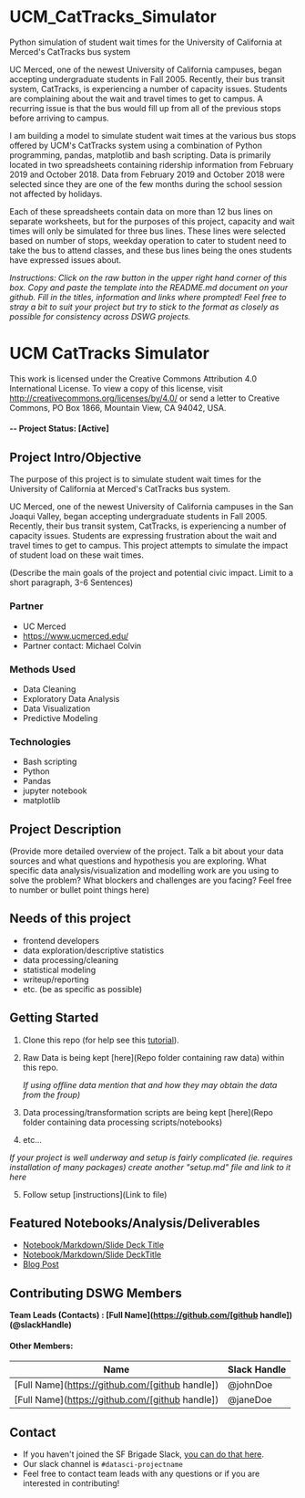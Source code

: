 # UCM_CatTracks_Simulator

Python simulation of student wait times for the University of California at Merced's CatTracks bus system

UC Merced, one of the newest University of California campuses, began accepting undergraduate students in Fall 2005. Recently, their bus transit system, CatTracks, is experiencing a number of capacity issues. Students are complaining about the wait and travel times to get to campus. A recurring issue is that the bus would fill up from all of the previous stops before arriving to campus.

I am building a model to simulate student wait times at the various bus stops offered by UCM's CatTracks system using a combination of Python programming, pandas, matplotlib and bash scripting. Data is primarily located in two spreadsheets containing ridership information from February 2019 and October 2018. Data from February 2019 and October 2018 were selected since they are one of the few months during the school session not affected by holidays. 

Each of these spreadsheets contain data on more than 12 bus lines on separate worksheets, but for the purposes of this project, capacity and wait times will only be simulated for three bus lines. These lines were selected based on number of stops, weekday operation to cater to student need to take the bus to attend classes, and these bus lines being the ones students have expressed issues about.

*Instructions: Click on the raw button in the upper right hand corner of this box.  Copy and paste the template into the README.md document on your github.  Fill in the titles, information and links where prompted! Feel free to stray a bit to suit your project but try to stick to the format as closely as possible for consistency across DSWG projects.*

# UCM CatTracks Simulator
This work is licensed under the Creative Commons Attribution 4.0 International License.
To view a copy of this license, visit http://creativecommons.org/licenses/by/4.0/ or
send a letter to Creative Commons, PO Box 1866, Mountain View, CA 94042, USA.  

#### -- Project Status: [Active]

## Project Intro/Objective
The purpose of this project is to simulate student wait times for the University of California at Merced's CatTracks bus system.

UC Merced, one of the newest University of California campuses in the San Joaqui Valley, began accepting undergraduate students in Fall 2005. Recently, their bus transit system, CatTracks, is experiencing a number of capacity issues. Students are expressing frustration about the wait and travel times to get to campus. This project attempts to simulate the impact of student load on these wait times.

(Describe the main goals of the project and potential civic impact. Limit to a short paragraph, 3-6 Sentences)

### Partner
* UC Merced
* https://www.ucmerced.edu/
* Partner contact: Michael Colvin

### Methods Used
* Data Cleaning
* Exploratory Data Analysis
* Data Visualization
* Predictive Modeling

### Technologies
* Bash scripting
* Python
* Pandas
* jupyter notebook
* matplotlib

## Project Description
(Provide more detailed overview of the project.  Talk a bit about your data sources and what questions and hypothesis you are exploring. What specific data analysis/visualization and modelling work are you using to solve the problem? What blockers and challenges are you facing?  Feel free to number or bullet point things here)

## Needs of this project

- frontend developers
- data exploration/descriptive statistics
- data processing/cleaning
- statistical modeling
- writeup/reporting
- etc. (be as specific as possible)

## Getting Started

1. Clone this repo (for help see this [tutorial](https://help.github.com/articles/cloning-a-repository/)).
2. Raw Data is being kept [here](Repo folder containing raw data) within this repo.

    *If using offline data mention that and how they may obtain the data from the froup)*
    
3. Data processing/transformation scripts are being kept [here](Repo folder containing data processing scripts/notebooks)
4. etc...

*If your project is well underway and setup is fairly complicated (ie. requires installation of many packages) create another "setup.md" file and link to it here*  

5. Follow setup [instructions](Link to file)

## Featured Notebooks/Analysis/Deliverables
* [Notebook/Markdown/Slide Deck Title](link)
* [Notebook/Markdown/Slide DeckTitle](link)
* [Blog Post](link)


## Contributing DSWG Members

**Team Leads (Contacts) : [Full Name](https://github.com/[github handle])(@slackHandle)**

#### Other Members:

|Name     |  Slack Handle   | 
|---------|-----------------|
|[Full Name](https://github.com/[github handle])| @johnDoe        |
|[Full Name](https://github.com/[github handle]) |     @janeDoe    |

## Contact
* If you haven't joined the SF Brigade Slack, [you can do that here](http://c4sf.me/slack).  
* Our slack channel is `#datasci-projectname`
* Feel free to contact team leads with any questions or if you are interested in contributing!
